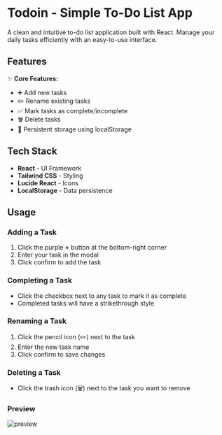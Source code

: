 # Todoin - Simple To-Do List App

A clean and intuitive to-do list application built with React. Manage your daily tasks efficiently with an easy-to-use interface.

## Features

✨ **Core Features:**

- ➕ Add new tasks
- ✏️ Rename existing tasks
- ✅ Mark tasks as complete/incomplete
- 🗑️ Delete tasks
- 💾 Persistent storage using localStorage

## Tech Stack

- **React** - UI Framework
- **Tailwind CSS** - Styling
- **Lucide React** - Icons
- **LocalStorage** - Data persistence

## Usage

### Adding a Task

1. Click the purple **+** button at the bottom-right corner
2. Enter your task in the modal
3. Click confirm to add the task

### Completing a Task

- Click the checkbox next to any task to mark it as complete
- Completed tasks will have a strikethrough style

### Renaming a Task

1. Click the pencil icon (✏️) next to the task
2. Enter the new task name
3. Click confirm to save changes

### Deleting a Task

- Click the trash icon (🗑️) next to the task you want to remove

### Preview

![preview](/gif/preview.gif)
